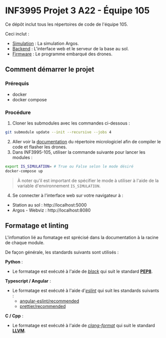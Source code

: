 # INF3995 Projet 3 A22 - Équipe 105

Ce dépôt inclut tous les répertoires de code de l'équipe 105.

Ceci inclut :
- [Simulation](simulation/README.md) : La simulation Argos.
- [Backend](backend/README.md) : L'interface web et le serveur de la base au sol.
- [Firmware](firmware/README.md) : Le programme embarqué des drones.

## Comment démarrer le projet

### Prérequis
- docker 
- docker compose

### Procédure
1. Cloner les submodules avec les commandes ci-dessous :
```bash
git submodule update --init --recursive --jobs 4
```
2. Aller voir la [documentation](firmware/README.md) du répertoire micrologiciel afin de compiler le code et flasher les drones.
3. Dans INF3995-105, utiliser la commande suivante pour lancer les modules :
```bash
export IS_SIMULATION= # True ou False selon le mode désiré
docker-compose up
```
>  À noter qu'il est important de spécifier le mode à utiliser à l'aide de la variable d'environnement ``IS_SIMULATION``.

4. Se connecter à l'interface web sur votre navigateur à :
- Station au sol : http://localhost:5000
- Argos - Webviz : http://localhost:8080

## Formatage et linting

L'infomation lié au fomatage est sprécisé dans la documentation à la racine de chaque module.

De façon générale, les standards suivants sont utilisés :

**Python** : 

- Le formatage est exécuté à l'aide de [*black*](https://github.com/psf/black) qui suit le
standard [**PEP8**](https://peps.python.org/pep-0008/).


**Typescript / Angular** :

- Le formatage est exécuté à l'aide d'[*eslint*](https://eslint.org/) qui suit les standards suivants :
  - [angular-eslint/recommended](https://github.com/angular-eslint/angular-eslint)
  - [prettier/recommended](https://github.com/prettier/eslint-plugin-prettier)


**C / Cpp** :

- Le formatage est exécuté à l'aide de [*clang-format*](https://clang.llvm.org/docs/ClangFormat.html) qui suit le
standard [**LLVM**](https://llvm.org/docs/CodingStandards.html).



